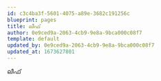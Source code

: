 ```yaml
---
id: c3c4ba3f-5601-4075-a89e-3682c191256c
blueprint: pages
title: ലീഫ്
author: 0e9ced9a-2063-4cb9-9e8a-9bca000c08f7
template: default
updated_by: 0e9ced9a-2063-4cb9-9e8a-9bca000c08f7
updated_at: 1673627801
---
```

ലീഫ്